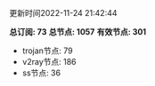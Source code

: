 更新时间2022-11-24 21:42:44

**总订阅: 73**
**总节点: 1057**
**有效节点: 301**
- trojan节点: 79
- v2ray节点: 186
- ss节点: 36
